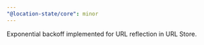 ```yaml
---
"@location-state/core": minor
---
```


Exponential backoff implemented for URL reflection in URL Store.
